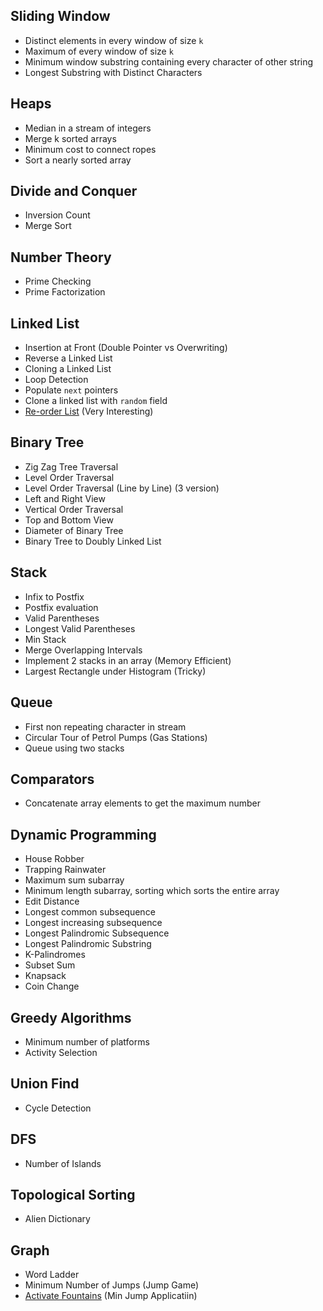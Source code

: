 ## Sliding Window
* Distinct elements in every window of size `k`
* Maximum of every window of size `k`
* Minimum window substring containing every character of other string
* Longest Substring with Distinct Characters

## Heaps
* Median in a stream of integers
* Merge k sorted arrays
* Minimum cost to connect ropes
* Sort a nearly sorted array

## Divide and Conquer
* Inversion Count
* Merge Sort

## Number Theory
* Prime Checking
* Prime Factorization

## Linked List
* Insertion at Front (Double Pointer vs Overwriting)
* Reverse a Linked List
* Cloning a Linked List
* Loop Detection
* Populate `next` pointers
* Clone a linked list with `random` field
 * [Re-order List](https://leetcode.com/problems/reorder-list/) (Very Interesting)

## Binary Tree
* Zig Zag Tree Traversal
* Level Order Traversal
* Level Order Traversal (Line by Line) (3 version)
* Left and Right View
* Vertical Order Traversal
* Top and Bottom View
* Diameter of Binary Tree
* Binary Tree to Doubly Linked List

## Stack
* Infix to Postfix 
* Postfix evaluation
* Valid Parentheses
* Longest Valid Parentheses
* Min Stack
* Merge Overlapping Intervals
* Implement 2 stacks in an array (Memory Efficient)
* Largest Rectangle under Histogram (Tricky)


## Queue
* First non repeating character in stream
* Circular Tour of Petrol Pumps (Gas Stations)
* Queue using two stacks


## Comparators
* Concatenate array elements to get the maximum number

## Dynamic Programming
* House Robber
* Trapping Rainwater
* Maximum sum subarray
* Minimum length subarray, sorting which sorts the entire array
* Edit Distance
* Longest common subsequence
* Longest increasing subsequence
* Longest Palindromic Subsequence
* Longest Palindromic Substring
* K-Palindromes
* Subset Sum
* Knapsack
* Coin Change

## Greedy Algorithms
* Minimum number of platforms
* Activity Selection

## Union Find
* Cycle Detection

## DFS
* Number of Islands

## Topological Sorting
* Alien Dictionary

## Graph
* Word Ladder
* Minimum Number of Jumps (Jump Game)
* [Activate Fountains](https://leetcode.com/discuss/interview-question/363036/twitter-oa-2019-activate-fountain) (Min Jump Applicatiin)


